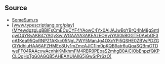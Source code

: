 ## Source

* [SomeSum.rs](https://github.com/Antoniii/rUStSomeSummeR)
* [www.typescriptlang.org/play](MYewdgzgLgBBIFsCmECuCYF4YAowC4Yx0AjJAJwBoYBrQ4hM8gSntIqwD4YBvAKBiCYAGySwIWGAAYA3AKEAzEOVyjYAS0kBGGTE0AebGF3qA1Kea95QoRNPZ1AKkc05NgL7WY5ManJg4OXcYPj5QSHE0ZBVsPDZGClYidhjuHAA6AFZHMEc8Uy1mZmcAJlC1Im0pKQB9atr6uQqaSQBmOTDweFF04RAAcxwAcnhkKMkhmFM4RBR0PEoaS2mhgB0AiCiObEnpzfQKPCLQgHoTgG0AGQB5AHEAXUIAIlG5jGwSrPr6zO)
